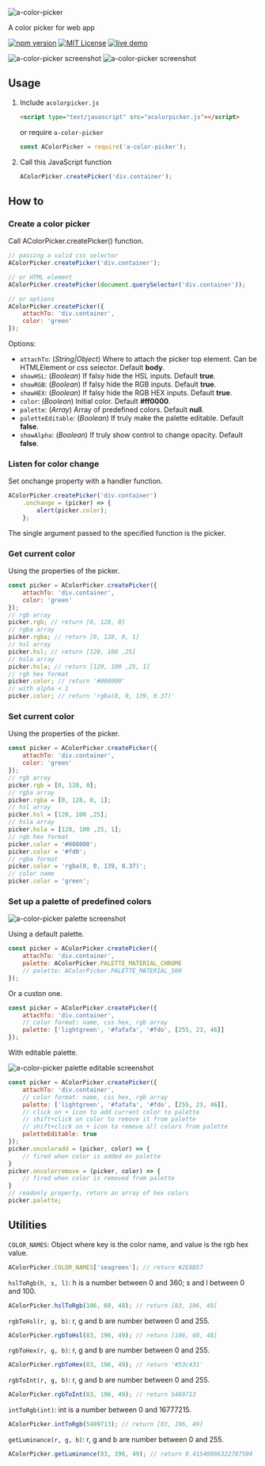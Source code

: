 ![a-color-picker](/screenshots/logotype.png)

A color picker for web app

[![npm version](https://badge.fury.io/js/a-color-picker.svg)](https://badge.fury.io/js/a-color-picker) [![MIT License](https://img.shields.io/badge/license-MIT-blue.svg)](LICENSE) [![live demo](https://img.shields.io/badge/demo-codepen-yellow.svg)](https://codepen.io/narsenico/pen/xPxNeE)

![a-color-picker screenshot](/screenshots/screenshot.png)
![a-color-picker screenshot](/screenshots/screenshot_alpha.png)

## Usage
1. Include `acolorpicker.js`
    ```html
    <script type="text/javascript" src="acolorpicker.js"></script>
    ```
    or require `a-color-picker`
    ```js
    const AColorPicker = require('a-color-picker');
    ```
2. Call this JavaScript function
    ```js
    AColorPicker.createPicker('div.container');
    ```

## How to
### Create a color picker
Call AColorPicker.createPicker() function.
```js
// passing a valid css selector 
AColorPicker.createPicker('div.container');

// or HTML element
AColorPicker.createPicker(document.querySelector('div.container'));

// or options
AColorPicker.createPicker({
	attachTo: 'div.container',
	color: 'green'
});
```
Options:
- `attachTo`: (*String|Object*) Where to attach the picker top element. Can be HTMLElement or css selector. Default **body**.
- `showHSL`: (*Boolean*) If falsy hide the HSL inputs. Default **true**.
- `showRGB`: (*Boolean*) If falsy hide the RGB inputs. Default **true**.
- `showHEX`: (*Boolean*) If falsy hide the RGB HEX inputs. Default **true**.
- `color`: (*Boolean*) Initial color. Default **#ff0000**.
- `palette`: (*Array*) Array of predefined colors. Default **null**.
- `paletteEditable`: (*Boolean*) If truly make the palette editable. Default **false**.
- `showAlpha`: (*Boolean*) If truly show control to change opacity. Default **false**.

### Listen for color change
Set onchange property with a handler function.
```js
AColorPicker.createPicker('div.container')
	.onchange = (picker) => {
		alert(picker.color);
	};
```
The single argument passed to the specified function is the picker.

### Get current color
Using the properties of the picker.
```js
const picker = AColorPicker.createPicker({
	attachTo: 'div.container',
	color: 'green'
});
// rgb array
picker.rgb; // return [0, 128, 0]
// rgba array
picker.rgba; // return [0, 128, 0, 1]
// hsl array
picker.hsl; // return [120, 100 ,25]
// hsla array
picker.hsla; // return [120, 100 ,25, 1]
// rgb hex format
picker.color; // return '#008000'
// with alpha < 1
picker.color; // return 'rgba(0, 0, 139, 0.37)'

```

### Set current color
Using the properties of the picker.
```js
const picker = AColorPicker.createPicker({
	attachTo: 'div.container',
	color: 'green'
});
// rgb array
picker.rgb = [0, 128, 0];
// rgba array
picker.rgba = [0, 128, 0, 1];
// hsl array
picker.hsl = [120, 100 ,25];
// hsla array
picker.hsla = [120, 100 ,25, 1];
// rgb hex format
picker.color = '#008000';
picker.color = '#fd0';
// rgba format
picker.color = 'rgba(0, 0, 139, 0.37)';
// color name
picker.color = 'green';
```

### Set up a palette of predefined colors
![a-color-picker palette screenshot](/screenshots/screenshot_palette.png)

Using a default palette.
```js
const picker = AColorPicker.createPicker({
    attachTo: 'div.container',
    palette: AColorPicker.PALETTE_MATERIAL_CHROME
    // palette: AColorPicker.PALETTE_MATERIAL_500
});
```
Or a custon one.
```js
const picker = AColorPicker.createPicker({
    attachTo: 'div.container',
    // color format: name, css hex, rgb array
    palette: ['lightgreen', '#fafafa', '#fdo', [255, 23, 46]]
});
```
With editable palette.

![a-color-picker palette editable screenshot](/screenshots/screenshot_palette_editable.png)
```js
const picker = AColorPicker.createPicker({
    attachTo: 'div.container',
    // color format: name, css hex, rgb array
    palette: ['lightgreen', '#fafafa', '#fdo', [255, 23, 46]],
    // click on + icon to add current color to palette
    // shift+click on color to remove it from palette
    // shift+click on + icon to remove all colors from palette
    paletteEditable: true
});
picker.oncoloradd = (picker, color) => {
    // fired when color is added on palette
}
picker.oncolorremove = (picker, color) => {
    // fired when color is removed from palette
}
// readonly property, return an array of hex colors
picker.palette;
```

## Utilities
`COLOR_NAMES`: Object where key is the color name, and value is the rgb hex value.
```js
AColorPicker.COLOR_NAMES['seagreen']; // return #2E8B57
```
`hslToRgb(h, s, l)`: h is a number between 0 and 360; s and l between 0 and 100.
```js
AColorPicker.hslToRgb(106, 60, 48); // return [83, 196, 49]
```
`rgbToHsl(r, g, b)`: r, g and b are number between 0 and 255.
```js
AColorPicker.rgbToHsl(83, 196, 49); // return [106, 60, 48]
```
`rgbToHex(r, g, b)`: r, g and b are number between 0 and 255.
```js
AColorPicker.rgbToHex(83, 196, 49); // return '#53c431'
```
`rgbToInt(r, g, b)`: r, g and b are number between 0 and 255.
```js
AColorPicker.rgbToInt(83, 196, 49); // return 5489713
```
`intToRgb(int)`: int is a number between 0 and 16777215.
```js
AColorPicker.intToRgb(5489713); // return [83, 196, 49]
```
`getLuminance(r, g, b)`: r, g and b are number between 0 and 255.
```js
AColorPicker.getLuminance(83, 196, 49); // return 0.41540606322787504
```
